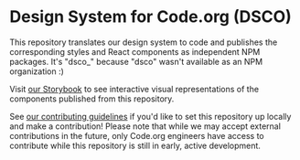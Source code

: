 # Design System for Code.org (DSCO)

This repository translates our design system to code and publishes the corresponding styles and React components as independent NPM packages. It's "dsco\_" because "dsco" wasn't available as an NPM organization :)

Visit [our Storybook](https://code-dot-org.github.io/dsco_/) to see interactive visual representations of the components published from this repository.

See [our contributing guidelines](CONTRIBUTING.md) if you'd like to set this repository up locally and make a contribution! Please note that while we may accept external contributions in the future, only Code.org engineers have access to contribute while this repository is still in early, active development.
